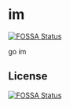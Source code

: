 # im
[![FOSSA Status](https://app.fossa.com/api/projects/git%2Bgithub.com%2FanjingGo%2Fim.svg?type=shield)](https://app.fossa.com/projects/git%2Bgithub.com%2FanjingGo%2Fim?ref=badge_shield)

go im


## License
[![FOSSA Status](https://app.fossa.com/api/projects/git%2Bgithub.com%2FanjingGo%2Fim.svg?type=large)](https://app.fossa.com/projects/git%2Bgithub.com%2FanjingGo%2Fim?ref=badge_large)